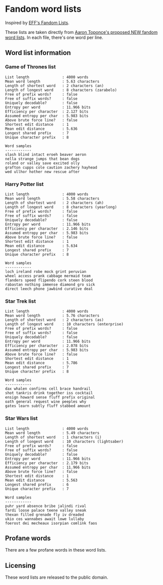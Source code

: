 # Fandom word lists

Inspired by [EFF's Fandom Lists](https://www.eff.org/deeplinks/2018/08/dragon-con-diceware). 

These lists are taken directly from [Aaron Toponce's proposed NEW fandom word lists](https://gist.github.com/atoponce/241abc6977dffeb6f9d724512e4fa339). In each file, there's one word per line.

## Word list information

### Game of Thrones list
```text
List length               : 4000 words
Mean word length          : 5.63 characters
Length of shortest word   : 2 characters (an)
Length of longest word    : 8 characters (zarabelo)
Free of prefix words?     : false
Free of suffix words?     : false
Uniquely decodable?       : false
Entropy per word          : 11.966 bits
Efficiency per character  : 2.127 bits
Assumed entropy per char  : 5.983 bits
Above brute force line?   : false
Shortest edit distance    : 1
Mean edit distance        : 5.636
Longest shared prefix     : 7
Unique character prefix   : 8

Word samples
------------
slash blind intact eroeh beaver aeron
nella strange jumps that bean dogs
roland or valley save excited olly
grafton cupps cole caution zachery hayhead
wed ullhor hother new rescue after
```

### Harry Potter list
```text
List length               : 4000 words
Mean word length          : 5.58 characters
Length of shortest word   : 2 characters (ah)
Length of longest word    : 8 characters (yearlong)
Free of prefix words?     : false
Free of suffix words?     : false
Uniquely decodable?       : false
Entropy per word          : 11.966 bits
Efficiency per character  : 2.146 bits
Assumed entropy per char  : 5.983 bits
Above brute force line?   : false
Shortest edit distance    : 1
Mean edit distance        : 5.634
Longest shared prefix     : 7
Unique character prefix   : 8

Word samples
------------
loch ireland robe mock grint peruvian
wheel access prank cabbage mermaid team
flanders speed flipendo cork steen blood
rabastan nothing immense diamond gro sick
direct leech phone jawbind curative deal
```

### Star Trek list
```text
List length               : 4000 words
Mean word length          : 5.76 characters
Length of shortest word   : 2 characters (as)
Length of longest word    : 10 characters (enterprise)
Free of prefix words?     : false
Free of suffix words?     : false
Uniquely decodable?       : false
Entropy per word          : 11.966 bits
Efficiency per character  : 2.078 bits
Assumed entropy per char  : 5.983 bits
Above brute force line?   : false
Shortest edit distance    : 1
Mean edit distance        : 5.786
Longest shared prefix     : 7
Unique character prefix   : 8

Word samples
------------
dax whalen confirms cell brace handrail
shot tankris drink together iss cocktail
ensign howard sense fluff prefix original
oath general request wine peeples why
gates learn subtly fluff stabbed amount
```

### Star Wars list
```text
List length               : 4000 words
Mean word length          : 5.49 characters
Length of shortest word   : 1 characters (i)
Length of longest word    : 10 characters (lightsaber)
Free of prefix words?     : false
Free of suffix words?     : false
Uniquely decodable?       : false
Entropy per word          : 11.966 bits
Efficiency per character  : 2.179 bits
Assumed entropy per char  : 11.966 bits
Above brute force line?   : false
Shortest edit distance    : 1
Mean edit distance        : 5.563
Longest shared prefix     : 6
Unique character prefix   : 7

Word samples
------------
puhr yard absence bribe jalindi rival
fardi loose palace teene valley sneak
thexan filled grenade fly iv dreaded
ukio cos wannabes await lowe lullaby
foerost dei mecheaux isorpian comlink faos
```

## Profane words

There are a few profane words in these word lists.

## Licensing

These word lists are released to the public domain. 
